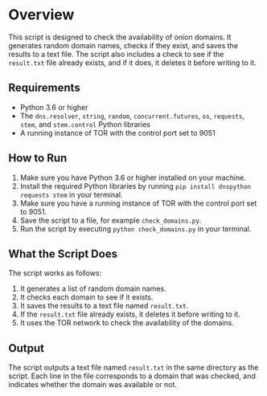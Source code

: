 # Overview

This script is designed to check the availability of onion domains. It generates random domain names, checks if they exist, and saves the results to a text file. The script also includes a check to see if the `result.txt` file already exists, and if it does, it deletes it before writing to it.

## Requirements

- Python 3.6 or higher
- The `dns.resolver`, `string`, `random`, `concurrent.futures`, `os`, `requests`, `stem`, and `stem.control` Python libraries
- A running instance of TOR with the control port set to 9051

## How to Run

1. Make sure you have Python 3.6 or higher installed on your machine.
2. Install the required Python libraries by running `pip install dnspython requests stem` in your terminal.
3. Make sure you have a running instance of TOR with the control port set to 9051.
4. Save the script to a file, for example `check_domains.py`.
5. Run the script by executing `python check_domains.py` in your terminal.

## What the Script Does

The script works as follows:

1. It generates a list of random domain names.
2. It checks each domain to see if it exists.
3. It saves the results to a text file named `result.txt`.
4. If the `result.txt` file already exists, it deletes it before writing to it.
5. It uses the TOR network to check the availability of the domains.

## Output

The script outputs a text file named `result.txt` in the same directory as the script. Each line in the file corresponds to a domain that was checked, and indicates whether the domain was available or not.
